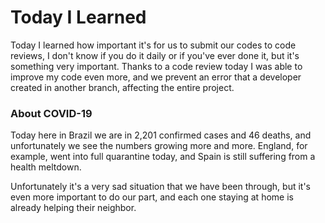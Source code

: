 # Today I Learned

Today I learned how important it's for us to submit our codes to code reviews, I don't know if you do it daily or if you've ever done it, but it's something very important.
Thanks to a code review today I was able to improve my code even more, and we prevent an error that a developer created in another branch, affecting the entire project.

### About COVID-19

Today here in Brazil we are in 2,201 confirmed cases and 46 deaths, and unfortunately we see the numbers growing more and more. England, for example, went into full quarantine today, and Spain is still suffering from a health meltdown.

Unfortunately it's a very sad situation that we have been through, but it's even more important to do our part, and each one staying at home is already helping their neighbor.
